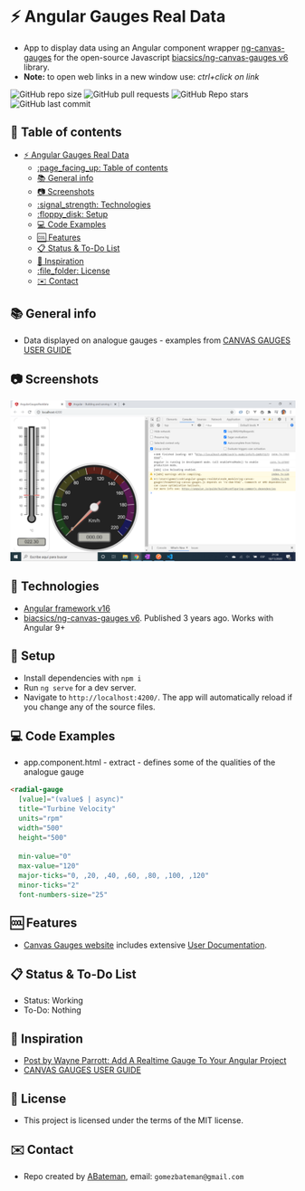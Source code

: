 # :zap: Angular Gauges Real Data

* App to display data using an Angular component wrapper [ng-canvas-gauges](https://www.npmjs.com/package/ng-canvas-gauges) for the open-source Javascript [biacsics/ng-canvas-gauges v6](https://www.npmjs.com/package/@biacsics/ng-canvas-gauges) library.
* **Note:** to open web links in a new window use: _ctrl+click on link_

![GitHub repo size](https://img.shields.io/github/repo-size/AndrewJBateman/angular-gauges-realdata?style=plastic)
![GitHub pull requests](https://img.shields.io/github/issues-pr/AndrewJBateman/angular-gauges-realdata?style=plastic)
![GitHub Repo stars](https://img.shields.io/github/stars/AndrewJBateman/angular-gauges-realdata?style=plastic)
![GitHub last commit](https://img.shields.io/github/last-commit/AndrewJBateman/angular-gauges-realdata?style=plastic)

## :page_facing_up: Table of contents

* [:zap: Angular Gauges Real Data](#zap-angular-gauges-real-data)
  * [:page\_facing\_up: Table of contents](#page_facing_up-table-of-contents)
  * [:books: General info](#books-general-info)
  * [:camera: Screenshots](#camera-screenshots)
  * [:signal\_strength: Technologies](#signal_strength-technologies)
  * [:floppy\_disk: Setup](#floppy_disk-setup)
  * [:computer: Code Examples](#computer-code-examples)
  * [:cool: Features](#cool-features)
  * [:clipboard: Status \& To-Do List](#clipboard-status--to-do-list)
  * [:clap: Inspiration](#clap-inspiration)
  * [:file\_folder: License](#file_folder-license)
  * [:envelope: Contact](#envelope-contact)

## :books: General info

* Data displayed on analogue gauges - examples from [CANVAS GAUGES USER GUIDE](https://canvas-gauges.com/documentation/user-guide/)

## :camera: Screenshots

![Example screenshot](./img/gauges.png)

## :signal_strength: Technologies

* [Angular framework v16](https://angular.io/)
* [biacsics/ng-canvas-gauges v6](https://www.npmjs.com/package/@biacsics/ng-canvas-gauges). Published 3 years ago. Works with Angular 9+

## :floppy_disk: Setup

* Install dependencies with `npm i`
* Run `ng serve` for a dev server.
* Navigate to `http://localhost:4200/`. The app will automatically reload if you change any of the source files.

## :computer: Code Examples

* app.component.html - extract - defines some of the qualities of the analogue gauge

```html
<radial-gauge
  [value]="(value$ | async)"
  title="Turbine Velocity"
  units="rpm"
  width="500"
  height="500"

  min-value="0"
  max-value="120"
  major-ticks="0, ,20, ,40, ,60, ,80, ,100, ,120"
  minor-ticks="2"
  font-numbers-size="25"
```

## :cool: Features

* [Canvas Gauges website](https://canvas-gauges.com/) includes extensive [User Documentation](https://canvas-gauges.com/documentation/user-guide/).

## :clipboard: Status & To-Do List

* Status: Working
* To-Do: Nothing

## :clap: Inspiration

* [Post by Wayne Parrott: Add A Realtime Gauge To Your Angular Project](http://www.wayneparrott.com/add-a-realtime-gauge-to-your-angular-project/)
* [CANVAS GAUGES USER GUIDE](https://canvas-gauges.com/documentation/user-guide/)

## :file_folder: License

* This project is licensed under the terms of the MIT license.

## :envelope: Contact

* Repo created by [ABateman](https://github.com/AndrewJBateman), email: `gomezbateman@gmail.com`
